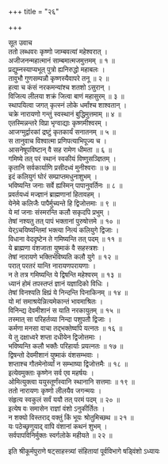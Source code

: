 +++
title = "२६"

+++

सूत उवाच  
ततो लब्धवरः कृष्णो जाम्बवत्यां महेश्वरात् ।  
अजीजनन्महात्मानं साम्बमात्मजमुत्तमम् ॥ १ ॥  
प्रद्युम्नस्याप्यभूत् पुत्रो ह्यनिरुद्धो महाबलः ।  
तावुभौ गुणसम्पन्नौ कृष्णस्यैवापरे तनू ॥ २ ॥  
हत्वा च कंसं नरकमन्यांश्च शतशो ऽसुरान् ।  
विजित्य लीलया शक्रं जित्वा बाणं महासुरम् ॥ ३ ॥  
स्थापयित्वा जगत् कृत्स्नं लोके धर्मांश्च शाश्वतान् ।  
चक्रे नारायणो गन्तुं स्वस्थानं बुद्धिमुत्तमाम् ॥ ४ ॥  
एतस्मिन्नन्तरे विप्रा भृग्वाद्याः कृष्णमीश्वरम् ।  
आजग्मुर्द्वारकां द्रष्टुं कृतकार्यं सनातनम् ॥ ५ ॥  
स तानुवाच विश्वात्मा प्रणिपत्याभिपूज्य च ।  
आसनेषूपविष्टान् वै सह रामेण धीमता ॥ ६ ॥  
गमिष्ये तत् परं स्थानं स्वकीयं विष्णुसञ्ज्ञितम् ।  
कृतानि सर्वकार्याणि प्रसीदध्वं मुनीश्वराः ॥ ७ ॥  
इदं कलियुगं घोरं सम्प्राप्तमधुनाशुभम् ।  
भविष्यन्ति जनाः सर्वे ह्यस्मिन् पापानुवर्तिनः ॥ ८ ॥  
प्रवर्तयध्वं मज्ज्ञानं ब्राह्मणानां हितावहम् ।  
येनेमे कलिजैः पापैर्मुच्यन्ते हि द्विजोत्तमाः ॥ ९ ॥  
ये मां जनाः संस्मरन्ति कलौ सकृदपि प्रभुम् ।  
तेषां नश्यतु तत् पापं भक्तानां पुरुषोत्तमे ॥ १० ॥  
येर्ऽचयिष्यन्तिमां भक्त्या नित्यं कलियुगे द्विजाः ।  
विधाना वेददृष्टेन ते गमिष्यन्ति तत् पदम् ॥ ११ ॥  
ये ब्राह्मणा वंशजाता युष्माकं वै सहस्त्रशः ।  
तेषां नारायणे भक्तिर्भविष्यति कलौ युगे ॥ १२ ॥  
परात् परतरं यान्ति नारायणपरायणाः ।  
न ते तत्र गमिष्यन्ति ये द्विषन्ति महेश्वरम् ॥ १३ ॥  
ध्यानं होमं तपस्तप्तं ज्ञानं यज्ञादिको विधिः ।  
तेषां विनश्यति क्षिप्रं ये निन्दन्ति पिनाकिनम् ॥ १४ ॥  
यो मां समाश्रयेन्नित्यमेकान्तं भावमाश्रितः ।  
विनिन्द्य देवमीशानं स याति नरकायुतम् ॥ १५ ॥  
तस्मात् सा परिहर्तव्या निन्दा पशुपतौ द्विजाः ।  
कर्मणा मनसा वाचा तद्भक्तेष्वपि यत्नतः ॥ १६ ॥  
ये तु दक्षाध्वरे शप्ता दधीयेन द्विजोत्तमाः ।  
भविष्यन्ति कलौ भक्तैः परिहार्याः प्रयत्नतः ॥ १७ ॥  
द्विषन्तो देवमीशानं युष्माकं वंशसम्भवाः ।  
शप्ताश्च गौतमेनोर्व्यां न सम्भाष्या द्विजोत्तमैः ॥ १८ ॥  
इत्येवमुक्ताः कृष्णेन सर्व एव महर्षयः ।  
ओमित्युक्त्वा ययुस्तूर्णंस्वानि स्थानानि सत्तमाः ॥ १९ ॥  
ततो नारायणः कृष्णो लीलयैव जगन्मयः ।  
संहृत्य स्वकुलं सर्वं ययौ तत् परमं पदम् ॥ २० ॥  
इत्येष वः समासेन राज्ञां वंशो ऽनुकीर्तितः ।  
न शक्यो विस्तराद् वक्तुं किं भूयः श्रोतुमिच्छथ ॥ २१ ॥  
यः पठेच्छृणुयाद् वापि वंशानां कथनं शुभम् ।  
सर्वपापविनिर्मुक्तः स्वर्गलोके महीयते ॥ २२ ॥  
    
इति श्रीकूर्मपुराणे षट्साहस्त्र्यां संहितायां पूर्वविभागे षड्विंशो ऽध्यायः  
    